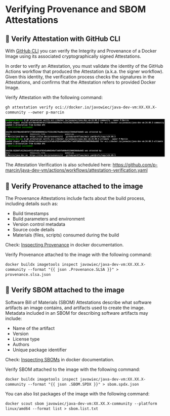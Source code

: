 # Verifying Provenance and SBOM Attestations

## :pushpin: Verify Attestation with GitHub CLI

With [GitHub CLI](https://cli.github.com/) you can verify the Integrity and Provenance of a Docker Image using its
associated
cryptographically signed Attestations.

In order to verify an Attestation, you must validate the identity of the GitHub Actions workflow that produced the
Attestation (a.k.a. the signer workflow). Given this identity, the verification process checks the signatures in the
Attestations, and confirms that the Attestation refers to provided Docker Image.

Verify Attestation with the following command:

```shell
gh attestation verify oci://docker.io/javowiec/java-dev-vm:XX.XX.X-community --owner p-marcin
```

![GH Attestation Verify](images/gh-atestation-verify.png)

The Attestation Verification is also scheduled
here: https://github.com/p-marcin/java-dev-vm/actions/workflows/attestation-verification.yaml

## :pushpin: Verify Provenance attached to the image

The Provenance Attestations include facts about the build process, including details such as:

* Build timestamps
* Build parameters and environment
* Version control metadata
* Source code details
* Materials (files, scripts) consumed during the build

Check: [Inspecting Provenance](https://docs.docker.com/build/metadata/attestations/slsa-provenance/#inspecting-provenance)
in docker documentation.

Verify Provenance attached to the image with the following command:

```shell
docker buildx imagetools inspect javowiec/java-dev-vm:XX.XX.X-community --format "{{ json .Provenance.SLSA }}" > provenance.slsa.json
```

## :pushpin: Verify SBOM attached to the image

Software Bill of Materials (SBOM) Attestations describe what software artifacts an image contains, and artifacts used to
create the image. Metadata included in an SBOM for describing software artifacts may include:

* Name of the artifact
* Version
* License type
* Authors
* Unique package identifier

Check: [Inspecting SBOMs](https://docs.docker.com/build/metadata/attestations/sbom/#inspecting-sboms)
in docker documentation.

Verify SBOM attached to the image with the following command:

```shell
docker buildx imagetools inspect javowiec/java-dev-vm:XX.XX.X-community --format "{{ json .SBOM.SPDX }}" > sbom.spdx.json
```

You can also list packages of the image with the following command:

```shell
docker scout sbom javowiec/java-dev-vm:XX.XX.X-community --platform linux/amd64 --format list > sbom.list.txt
```
